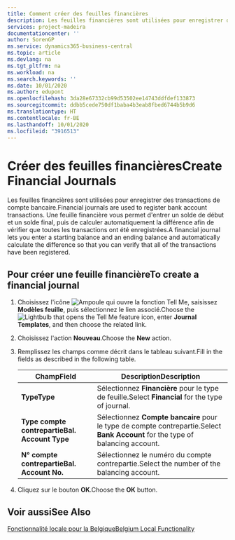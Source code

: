 ```yaml
---
title: Comment créer des feuilles financières
description: Les feuilles financières sont utilisées pour enregistrer des transactions de compte bancaire. Une feuille financière vous permet d'entrer un solde de début et un solde final, puis de calculer automatiquement la différence afin de vérifier que toutes les transactions ont été enregistrées.
services: project-madeira
documentationcenter: ''
author: SorenGP
ms.service: dynamics365-business-central
ms.topic: article
ms.devlang: na
ms.tgt_pltfrm: na
ms.workload: na
ms.search.keywords: ''
ms.date: 10/01/2020
ms.author: edupont
ms.openlocfilehash: 3da28e67332cb99d53502ee14743ddfdef133873
ms.sourcegitcommit: ddbb5cede750df1baba4b3eab8fbed6744b5b9d6
ms.translationtype: HT
ms.contentlocale: fr-BE
ms.lasthandoff: 10/01/2020
ms.locfileid: "3916513"
---
```

# <a name="create-financial-journals"></a><span data-ttu-id="38b77-104">Créer des feuilles financières</span><span class="sxs-lookup"><span data-stu-id="38b77-104">Create Financial Journals</span></span>
<span data-ttu-id="38b77-105">Les feuilles financières sont utilisées pour enregistrer des transactions de compte bancaire.</span><span class="sxs-lookup"><span data-stu-id="38b77-105">Financial journals are used to register bank account transactions.</span></span> <span data-ttu-id="38b77-106">Une feuille financière vous permet d'entrer un solde de début et un solde final, puis de calculer automatiquement la différence afin de vérifier que toutes les transactions ont été enregistrées.</span><span class="sxs-lookup"><span data-stu-id="38b77-106">A financial journal lets you enter a starting balance and an ending balance and automatically calculate the difference so that you can verify that all of the transactions have been registered.</span></span>  

## <a name="to-create-a-financial-journal"></a><span data-ttu-id="38b77-107">Pour créer une feuille financière</span><span class="sxs-lookup"><span data-stu-id="38b77-107">To create a financial journal</span></span>  

1.  <span data-ttu-id="38b77-108">Choisissez l'icône ![Ampoule qui ouvre la fonction Tell Me](../../media/ui-search/search_small.png "Dites-moi ce que vous voulez faire"), saisissez **Modèles feuille**, puis sélectionnez le lien associé.</span><span class="sxs-lookup"><span data-stu-id="38b77-108">Choose the ![Lightbulb that opens the Tell Me feature](../../media/ui-search/search_small.png "Tell me what you want to do") icon, enter **Journal Templates**, and then choose the related link.</span></span>  
2.  <span data-ttu-id="38b77-109">Choisissez l'action **Nouveau**.</span><span class="sxs-lookup"><span data-stu-id="38b77-109">Choose the **New** action.</span></span>  
3.  <span data-ttu-id="38b77-110">Remplissez les champs comme décrit dans le tableau suivant.</span><span class="sxs-lookup"><span data-stu-id="38b77-110">Fill in the fields as described in the following table.</span></span>  

    |<span data-ttu-id="38b77-111">Champ</span><span class="sxs-lookup"><span data-stu-id="38b77-111">Field</span></span>|<span data-ttu-id="38b77-112">Description</span><span class="sxs-lookup"><span data-stu-id="38b77-112">Description</span></span>|  
    |---------------------------------|---------------------------------------|  
    |<span data-ttu-id="38b77-113">**Type**</span><span class="sxs-lookup"><span data-stu-id="38b77-113">**Type**</span></span>|<span data-ttu-id="38b77-114">Sélectionnez **Financière** pour le type de feuille.</span><span class="sxs-lookup"><span data-stu-id="38b77-114">Select **Financial** for the type of journal.</span></span>|  
    |<span data-ttu-id="38b77-115">**Type compte contrepartie**</span><span class="sxs-lookup"><span data-stu-id="38b77-115">**Bal. Account Type**</span></span>|<span data-ttu-id="38b77-116">Sélectionnez **Compte bancaire** pour le type de compte contrepartie.</span><span class="sxs-lookup"><span data-stu-id="38b77-116">Select **Bank Account** for the type of balancing account.</span></span>|  
    |<span data-ttu-id="38b77-117">**N° compte contrepartie**</span><span class="sxs-lookup"><span data-stu-id="38b77-117">**Bal. Account No.**</span></span>|<span data-ttu-id="38b77-118">Sélectionnez le numéro du compte contrepartie.</span><span class="sxs-lookup"><span data-stu-id="38b77-118">Select the number of the balancing account.</span></span>|  

4.  <span data-ttu-id="38b77-119">Cliquez sur le bouton **OK**.</span><span class="sxs-lookup"><span data-stu-id="38b77-119">Choose the **OK** button.</span></span>  

## <a name="see-also"></a><span data-ttu-id="38b77-120">Voir aussi</span><span class="sxs-lookup"><span data-stu-id="38b77-120">See Also</span></span>  
 [<span data-ttu-id="38b77-121">Fonctionnalité locale pour la Belgique</span><span class="sxs-lookup"><span data-stu-id="38b77-121">Belgium Local Functionality</span></span>](belgium-local-functionality.md)
